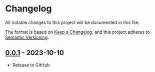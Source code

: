 # Changelog

All notable changes to this project will be documented in this file.

The format is based on [Keep a Changelog](https://keepachangelog.com/en/1.0.0/),
and this project adheres to [Semantic Versioning](https://semver.org/spec/v2.0.0.html).

## [0.0.1] - 2023-10-10

 * Release to GitHub

[0.0.1]: https://github.com/SevenOfSpades/go-aggregated-output/releases/tag/v0.0.1